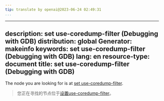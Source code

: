 ```yaml
---
tip: translate by openai@2023-06-24 02:49:31
...
```

---
description: set use-coredump-filter (Debugging with GDB)
distribution: global
Generator: makeinfo
keywords: set use-coredump-filter (Debugging with GDB)
lang: en
resource-type: document
title: set use-coredump-filter (Debugging with GDB)
---

The node you are looking for is at [set use-coredump-filter](Core-File-Generation.html#set-use_002dcoredump_002dfilter).

> 您正在寻找的节点位于[设置use-coredump-filter](Core-File-Generation.html#set-use_002dcoredump_002dfilter)。
